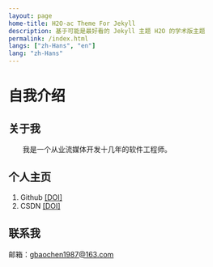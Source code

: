 ```yaml
---
layout: page
home-title: H2O-ac Theme For Jekyll
description: 基于可能是最好看的 Jekyll 主题 H2O 的学术版主题
permalink: /index.html
langs: ["zh-Hans", "en"]
lang: "zh-Hans"
---
```


# 自我介绍

## 关于我

&emsp;&emsp;我是一个从业流媒体开发十几年的软件工程师。

## 个人主页

1. Github [[DOI]](https://gbcpp.github.io)
2. CSDN [[DOI]](https://blog.csdn.net/m0_59561186?spm=1010.2135.3001.5343)


## 联系我

邮箱：gbaochen1987@163.com
